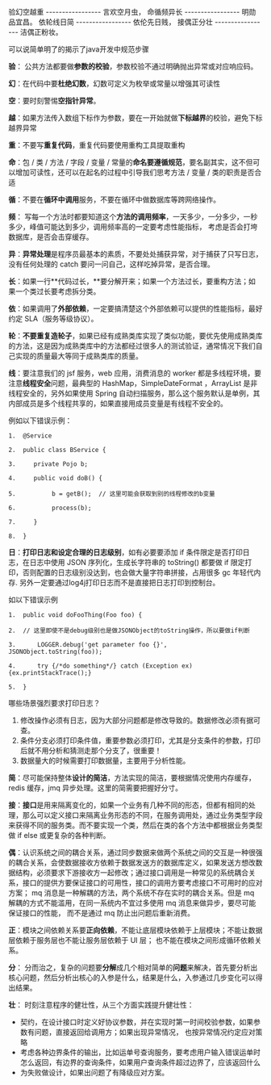 验幻空越重 ----------------- 言欢空月虫， 
命循频异长 ----------------- 明勋品宜昌。
依轮线日简 ----------------- 依伦先日贱，
接偶正分壮 ----------------- 洁偶正粉妆。



可以说简单明了的揭示了java开发中规范步骤

**验**： 公共方法都要做**参数的校验**，参数校验不通过明确抛出异常或对应响应码。



**幻**：在代码中要**杜绝幻数**，幻数可定义为枚举或常量以增强其可读性



**空**：要时刻警惕**空指针异常**。



**越**：如果方法传入数组下标作为参数，要在一开始就做**下标越界**的校验，避免下标越界异常



**重**：不要写**重复代码**，重复代码要使用重构工具提取重构



**命**：包 / 类 / 方法 / 字段 / 变量 / 常量的**命名要遵循规范**，要名副其实，这不但可以增加可读性，还可以在起名的过程中引导我们思考方法 / 变量 / 类的职责是否合适



**循**：不要在**循环中调用**服务，不要在循环中做数据库等跨网络操作。



**频**： 写每一个方法时都要知道这个**方法的调用频率**，一天多少，一分多少，一秒多少，峰值可能达到多少，调用频率高的一定要考虑性能指标，  考虑是否会打垮数据库，是否会击穿缓存。



**异**：**异常处理**是程序员最基本的素质，不要处处捕获异常，对于捕获了只写日志，没有任何处理的 catch 要问一问自己，这样吃掉异常，是否合理。



**长**：如果一行**代码过长，**要分解开来；如果一个方法过长，要重构方法；如果一个类过长要考虑拆分类。



**依**：如果调用了**外部依赖**，一定要搞清楚这个外部依赖可以提供的性能指标，最好约定 SLA（服务等级协议）。



**轮**：**不要重复造轮子**，如果已经有成熟类库实现了类似功能，要优先使用成熟类库的方法，这是因为成熟类库中的方法都经过很多人的测试验证，通常情况下我们自己实现的质量最大等同于成熟类库的质量。



**线**：要注意我们的 jsf 服务，web 应用，消费消息的 worker 都是多线程环境，要注意**线程安全**问题，最典型的 HashMap，SimpleDateFormat ，ArrayList 是非线程安全的，另外如果使用 Spring 自动扫描服务，那么这个服务默认是单例，其内部成员是多个线程共享的，如果直接用成员变量是有线程不安全的。

例如以下错误示例：

```
1.  @Service  

2.  public class BService {  

3.     private Pojo b;  

4.     public void doB() {  

5.          b = getB();  // 这里可能会获取到别的线程修改的b变量

6.          process(b);  

7.     }  

8.  } 
```



**日**：**打印日志和设定合理的日志级别**，如有必要要添加 if 条件限定是否打印日志，在日志中使用 JSON 序列化，生成长字符串的 toString() 都要做 if 限定打印，否则配置的日志级别没达到，也会做大量字符串拼接，占用很多 gc 年轻代内存.  另外一定要通过log4j打印日志而不是直接把日志打印到控制台。

如以下错误示例

```
1.  public void doFooThing(Foo foo) {  

2.  // 这里即使不是debug级别也是做JSONObject的toString操作，所以要做if判断

3.      LOGGER.debug('get parameter foo {}', JSONObject.toString(foo));  

4.      try {/*do something*/} catch (Exception ex) {ex.printStackTrace();}  

5.  }  
```



哪些场景强烈要求打印日志？

1. 修改操作必须有日志，因为大部分问题都是修改导致的。数据修改必须有据可查。
2. 条件分支必须打印条件值，重要参数必须打印，尤其是分支条件的参数，打印后就不用分析和猜测走那个分支了，很重要！
3. 数据量大的时候需要打印数据量，主要用于分析性能。



**简**：尽可能保持整体**设计的简洁**，方法实现的简洁，要根据情况使用内存缓存，redis 缓存，jmq 异步处理。这里的简需要把握好分寸。



**接**：**接口**是用来隔离变化的，如果一个业务有几种不同的形态，但都有相同的处理，那么可以定义接口来隔离业务形态的不同，在服务调用处，通过业务类型字段来获得不同的服务类。而不要实现一个类，然后在类的各个方法中都根据业务类型做 if else 或更复杂的各种判断。



**偶**：认识系统之间的耦合关系，通过同步数据来做两个系统之间的交互是一种很强的耦合关系，会使数据接收方依赖于数据发送方的数据库定义，如果发送方想改数据结构，必须要求下游接收方一起修改；通过接口调用是一种常见的系统耦合关系，接口的提供方要保证接口的可用性，接口的调用方要考虑接口不可用时的应对方案； mq 消息是一种解耦的方法，两个系统不存在实时的耦合关系。但是 mq 解耦的方式不能滥用，在同一系统内不宜过多使用 mq 消息来做异步，要尽可能保证接口的性能， 而不是通过 mq 防止出问题后重新消费。



**正**：模块之间依赖关系要**正向依赖**，不能让底层模块依赖于上层模块；不能让数据层依赖于服务层也不能让服务层依赖于 UI 层；  也不能在模块之间形成循环依赖关系。



**分**： 分而治之，复杂的问题要**分解**成几个相对简单的**问题**来解决，首先要分析出核心问题，然后分析出核心的入参是什么，结果是什么，入参通过几步变化可以得出结果。



**壮**： 时刻注意程序的健壮性，从三个方面实践提升健壮性：

- 契约，在设计接口时定义好协议参数，并在实现时第一时间校验参数，如果参数有问题，直接返回给调用方；如果出现异常情况， 也按异常情况约定应对策略
- 考虑各种边界条件的输出，比如运单号查询服务，要考虑用户输入错误运单时怎么返回，有边界的查询条件，如果用户查询条件超过边界了，应该返回什么
- 为失败做设计，如果出问题了有降级应对方案。